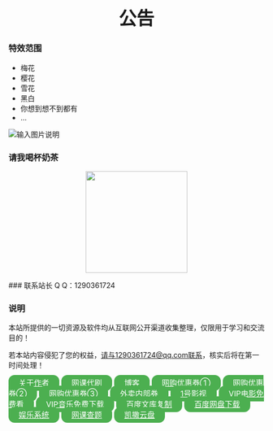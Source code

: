 <h1 align="center" style="font-size:35px;">公告</h1>

### 特效范围
- 梅花
- 樱花
- 雪花
- 黑白
- 你想到想不到都有
- ...

![输入图片说明](https://data.jsdelivr.com/v1/package/gh/kaysarbiz/texiao/badge)

### 请我喝杯奶茶
<p align=center>
<img src="https://pic.imgdb.cn/item/6153f6f72ab3f51d91f8ef3b.png" width="200px">
</p>
### 联系站长 Q Q：1290361724

### 说明

本站所提供的一切资源及软件均从互联网公开渠道收集整理，仅限用于学习和交流目的！

若本站内容侵犯了您的权益，请与1290361724@qq.com联系，核实后将在第一时间处理！

<a style="background-color: #4CAF50;border: none; color: white;padding:6px 20px;text-align: center;font-size: 16px;border-radius: 12px;font-size: 15px;" href="http://124.222.6.169/about/" rel="nofollow" target="_blank" >关于作者</a>
     <a style="background-color: #4CAF50;border: none; color: white;padding:6px 20px;text-align: center;font-size: 16px;border-radius: 12px;font-size: 15px;" href="http://124.222.6.169/wk/123/" rel="nofollow" target="_blank"  >网课代刷</a>
    <a style="background-color: #4CAF50;border: none; color: white;padding:6px 20px;text-align: center;font-size: 16px;border-radius: 12px;font-size: 15px;" href="http://124.222.6.169/blog/" rel="nofollow" target="_blank"  >博客</a>
     <a style="background-color: #4CAF50;border: none; color: white;padding:6px 20px;text-align: center;font-size: 16px;border-radius: 12px;font-size: 15px;" href="http://gwzs.haotquan.com" rel="nofollow" target="_blank" >网购优惠券①</a>
     <a style="background-color: #4CAF50;border: none; color: white;padding:6px 20px;text-align: center;font-size: 16px;border-radius: 12px;font-size: 15px;" href="http://124.222.6.169/youhui/hdk" rel="nofollow" target="_blank" >网购优惠券②</a>
     <a style="background-color: #4CAF50;border: none; color: white;padding:6px 20px;text-align: center;font-size: 16px;border-radius: 12px;font-size: 15px;" href="http://124.222.6.169/youhui/dtk" rel="nofollow" target="_blank" >网购优惠券③</a>
     <a style="background-color: #4CAF50;border: none; color: white;padding:6px 20px;text-align: center;font-size: 16px;border-radius: 12px;font-size: 15px;" href="http://124.222.6.169/vip/waimai/" rel="nofollow" target="_blank" >外卖内部券</a>
      <a style="background-color: #4CAF50;border: none; color: white;padding:6px 20px;text-align: center;font-size: 16px;border-radius: 12px;font-size: 15px;" href="http://124.222.6.169/vip/dy/" rel="nofollow" target="_blank">1号影视</a>
     <a style="background-color: #4CAF50;border: none; color: white;padding:6px 20px;text-align: center;font-size: 16px;border-radius: 12px;font-size: 15px;" href="http://124.222.6.169/vip/v/" rel="nofollow" target="_blank">VIP电影免费看</a>
     <a style="background-color: #4CAF50;border: none; color: white;padding:6px 20px;text-align: center;font-size: 16px;border-radius: 12px;font-size: 15px;" href="http://124.222.6.169/vip/music/" rel="nofollow" target="_blank">VIP音乐免费下载</a>
     <a style="background-color: #4CAF50;border: none; color: white;padding:6px 20px;text-align: center;font-size: 16px;border-radius: 12px;font-size: 15px;" href="http://124.222.6.169/vip/wenkufuzhi/" rel="nofollow" target="_blank">百度文库复制</a>
     <a style="background-color: #4CAF50;border: none; color: white;padding:6px 20px;text-align: center;font-size: 16px;border-radius: 12px;font-size: 15px;" href="http://124.222.6.169/vip/bdwp/" rel="nofollow" target="_blank">百度网盘下载</a>
     <a style="background-color: #4CAF50;border: none; color: white;padding:6px 20px;text-align: center;font-size: 16px;border-radius: 12px;font-size: 15px;" href="http://124.222.6.169/vip/api/" rel="nofollow" target="_blank">娱乐系统</a>
     <a style="background-color: #4CAF50;border: none; color: white;padding:6px 20px;text-align: center;font-size: 16px;border-radius: 12px;font-size: 15px;" href="http://124.222.6.169/vip/guanbi/" rel="nofollow" target="_blank">网课查题</a>
     <a style="background-color: #4CAF50;border: none; color: white;padding:6px 20px;text-align: center;font-size: 16px;border-radius: 12px;font-size: 15px;" href="http://124.222.6.169:5244/" rel="nofollow" target="_blank">凯撒云盘</a>
    </div>